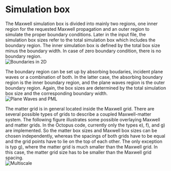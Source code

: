 # Simulation box

The Maxwell simulation box is divided into mainly two regions, one inner region for the requested Maxwell propagation and an outer region to simulate the proper boundary conditions. Later in the input file, the simulation box sizes refer to the total simulation box which includes the boundary region. The inner simulation box is defined by the total box size minus the boundary width. In case of zero boundary condition, there is no boundary region.  
![Boundaries in 2D](../img/boundaries_in_2D.png)
<br />

The boundary region can be set up by absorbing boudaries, incident plane waves or a combination of both. In the latter case, the absorbing boundary region is the inner boundary region, and the plane waves region is the outer boundary region. Again, the box sizes are determined by the total simulation box size and the corresponding boundary width.  
![Plane Waves and PML](../img/plane_wave_and_pml_boundaries_in_2D.png)
<br />

The matter grid is in general located inside the Maxwell grid. There are several possible types of grids to describe a coupled Maxwell-matter system. The following figure illustrates some possible overlaying Maxwell and matter grids. In the Octopus code, currently only the types e), f), and g) are implemented. So the matter box sizes and Maxwell box sizes can be chosen independently, whereas the spacings of both grids have to be equal and the grid points have to lie on the top of each other. The only exception is typ g), where the matter grid is much smaller than the Maxwell grid. In this case, the matter grid size has to be smaller than the Maxwell grid spacing.  
![Multiscale](../img/multiscale_figures.png)
<br />

<br />